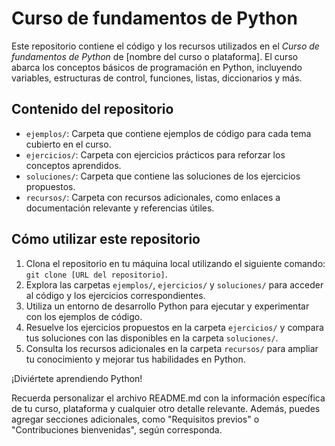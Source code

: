 # Curso de fundamentos de Python

Este repositorio contiene el código y los recursos utilizados en el *Curso de fundamentos de Python* de [nombre del curso o plataforma]. El curso abarca los conceptos básicos de programación en Python, incluyendo variables, estructuras de control, funciones, listas, diccionarios y más.

## Contenido del repositorio

- `ejemplos/`: Carpeta que contiene ejemplos de código para cada tema cubierto en el curso.
- `ejercicios/`: Carpeta con ejercicios prácticos para reforzar los conceptos aprendidos.
- `soluciones/`: Carpeta que contiene las soluciones de los ejercicios propuestos.
- `recursos/`: Carpeta con recursos adicionales, como enlaces a documentación relevante y referencias útiles.

## Cómo utilizar este repositorio

1. Clona el repositorio en tu máquina local utilizando el siguiente comando: `git clone [URL del repositorio]`.
2. Explora las carpetas `ejemplos/`, `ejercicios/` y `soluciones/` para acceder al código y los ejercicios correspondientes.
3. Utiliza un entorno de desarrollo Python para ejecutar y experimentar con los ejemplos de código.
4. Resuelve los ejercicios propuestos en la carpeta `ejercicios/` y compara tus soluciones con las disponibles en la carpeta `soluciones/`.
5. Consulta los recursos adicionales en la carpeta `recursos/` para ampliar tu conocimiento y mejorar tus habilidades en Python.

¡Diviértete aprendiendo Python!

Recuerda personalizar el archivo README.md con la información específica de tu curso, plataforma y cualquier otro detalle relevante. Además, puedes agregar secciones adicionales, como "Requisitos previos" o "Contribuciones bienvenidas", según corresponda.
